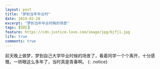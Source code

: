 ```yaml
---
layout: post
title: "梦到当年毕业时"
date: 2019-02-28
excerpt: "梦到当年毕业时候的场景"
tags: [回忆]
feature: https://cdn.justice-love.com/image/jpg/bjfj1.jpg
life: true
comments: true
---
```

前天晚上做梦，梦到自己大学毕业时候的场景了，看着同学一个个离开，十分感慨，一转眼这么多年了，当时真是青春啊。
{: .notice}
